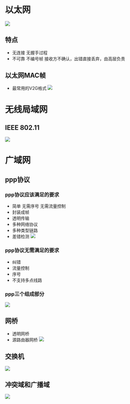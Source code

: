 # 以太网
![](https://i.loli.net/2019/12/14/NaUYu3JzPflrt25.png)
## 特点
- 无连接 无握手过程
- 不可靠 不编号帧 接收方不确认，出错直接丢弃，由高层负责

## 以太网MAC帧
- 最常用的V2G格式
![](https://i.loli.net/2019/12/14/eh9QcCRodIGuzpE.png)

# 无线局域网

## IEEE 802.11
![](https://i.loli.net/2019/12/14/2qrJdN6BcK4jT7L.png)

# 广域网
## ppp协议
### ppp协议应该满足的要求
- 简单 无需序号 无需流量控制
- 封装成帧
- 透明传输
- 多种网络协议
- 多种类型链路
- 差错检测
![](https://i.loli.net/2019/12/14/7r5l9XS36qVeYwF.png)
### ppp协议无需满足的要求
- 纠错
- 流量控制
- 序号
- 不支持多点线路
### ppp三个组成部分
![](https://i.loli.net/2019/12/14/XEC9hjeNdGxSJcy.png)

## 网桥
- 透明网桥
- 源路由器网桥
![](https://i.loli.net/2019/12/14/SPB23T7atpWjMD8.png)

## 交换机
![](https://i.loli.net/2019/12/14/v19smqIUwbDxyFn.png)

## 冲突域和广播域
![](https://i.loli.net/2019/12/14/LrmhvOuCfqINlYt.png)
